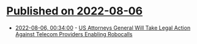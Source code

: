 # [Published on 2022-08-06](index.md)

* [2022-08-06, 00:34:00](https://soylentnews.org/article.pl?sid=22/08/04/1819237&from=rss) - [US Attorneys General Will Take Legal Action Against Telecom Providers Enabling Robocalls](https://soylentnews.org/article.pl?sid=22/08/04/1819237&from=rss)
